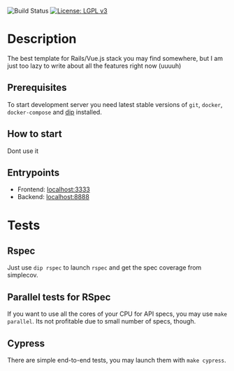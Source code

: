 <!-- TODO: make readme -->
![Build Status][build-badger]
[![License: LGPL v3][license-badger]][license-link]

# Description

The best template for Rails/Vue.js stack you may find somewhere, but I am just
too lazy to write about all the features right now (uuuuh)


## Prerequisites
To start development server you need latest stable versions of `git`, `docker`,
`docker-compose` and [dip][dip-link] installed.

## How to start

Dont use it

## Entrypoints
* Frontend: [localhost:3333][frontend-localhost]
* Backend: [localhost:8888][backend-localhost]

# Tests

## Rspec

Just use `dip rspec` to launch `rspec` and get the spec coverage from
simplecov.

## Parallel tests for RSpec

If you want to use all the cores of your CPU for API specs, you may use
`make parallel`. Its not profitable due to small number of specs, though.

## Cypress

There are simple end-to-end tests, you may launch them with `make cypress`.

[build-badger]: https://github.com/Mayurifag/rails-api-vue-frontend-cypress-docker-template/workflows/CI/badge.svg
[maitainability-badger]: https://api.codeclimate.com/v1/badges/1d95ce316920a6a8228b/maintainability
[license-badger]: https://img.shields.io/badge/License-LGPL%20v3-gree.svg
[license-link]: https://www.gnu.org/licenses/lgpl-3.0
[dip-link]: https://github.com/bibendi/dip
[frontend-localhost]: http://localhost:3333
[backend-localhost]: http://localhost:8888

